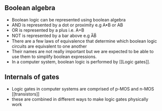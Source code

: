 ## Boolean algebra

- Boolean logic can be represented using boolean algebra
- AND is represented by a dot or proximity e.g A•B or AB
- OR is represented by a plus i.e. A+B
- NOT is represented by a bar above e.g A̅B̅
- There are a few laws of equivalence that determine which boolean logic circuits are equivalent to one another
- Their names are not really important but we are expected to be able to use them to simplify boolean expressions.
- In a computer system, boolean logic is performed by [[Logic gates]].
## Internals of gates
- Logic gates in computer systems are comprised of p-MOS and n-MOS [[transistors]]
- these are combined in different ways to make logic gates physically work